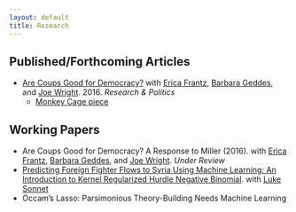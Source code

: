 ```yaml
---
layout: default
title: Research
---
```


## Published/Forthcoming Articles
* <a href="/research/RAP_publication.pdf">Are Coups Good for Democracy?</a> with <a href="http://ericafrantz.com/3001.html">Erica Frantz</a>, <a href="http://www.polisci.ucla.edu/people/barbara-geddes">Barbara Geddes</a>, and <a href="http://sites.psu.edu/wright/">Joe Wright</a>. 2016. *Research & Politics*
  * <a href="https://www.washingtonpost.com/news/monkey-cage/wp/2016/02/22/are-coups-good-for-democracy/?utm_term=.96e04d348083">Monkey Cage piece</a>

## Working Papers
* Are Coups Good for Democracy? A Response to Miller (2016). with <a href="http://ericafrantz.com/3001.html">Erica Frantz</a>, <a href="http://www.polisci.ucla.edu/people/barbara-geddes">Barbara Geddes</a>, and <a href="http://sites.psu.edu/wright/">Joe Wright</a>. *Under Review*
* <a href="https://www.dropbox.com/s/1ny0cewhyv2o4vb/derpanopoulos_sonnet_ff.pdf?dl=0">Predicting Foreign Fighter Flows to Syria Using Machine Learning: An Introduction to Kernel Regularized Hurdle Negative Binomial</a>. with <a href="http://lukesonnet.github.io/">Luke Sonnet</a>
* Occam’s Lasso: Parsimonious Theory-Building Needs Machine Learning
